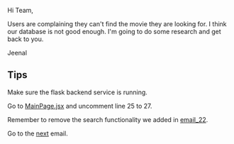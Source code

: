 Hi Team,

Users are complaining they can't find the movie they are looking for. I think our database is not good enough. I'm going to do some research and get back to you.

Jeenal

## Tips

Make sure the flask backend service is running.

Go to [MainPage.jsx](../src/pages/MainPage.jsx) and uncomment line 25 to 27.

Remember to remove the search functionality we added in [email_22](../inbox/email_22.md).

Go to the [next](../inbox/email_24.md) email.

